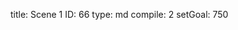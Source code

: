 title:          Scene 1
ID:             66
type:           md
compile:        2
setGoal:        750


